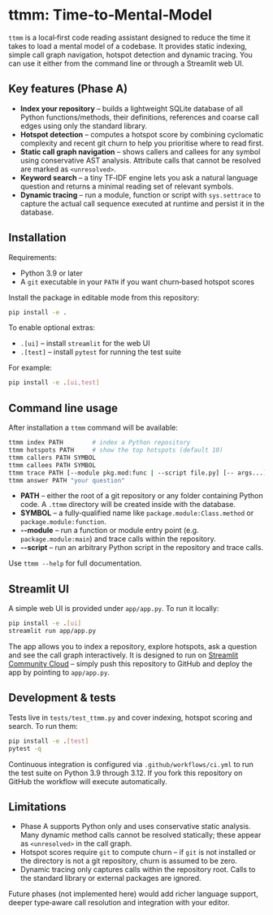 # ttmm: Time‑to‑Mental‑Model

`ttmm` is a local‑first code reading assistant designed to reduce the time it takes to load a mental model of a codebase.  It provides static indexing, simple call graph navigation, hotspot detection and dynamic tracing.  You can use it either from the command line or through a Streamlit web UI.

## Key features (Phase A)

* **Index your repository** – builds a lightweight SQLite database of all Python functions/methods, their definitions, references and coarse call edges using only the standard library.
* **Hotspot detection** – computes a hotspot score by combining cyclomatic complexity and recent git churn to help you prioritise where to read first.
* **Static call graph navigation** – shows callers and callees for any symbol using conservative AST analysis.  Attribute calls that cannot be resolved are marked as `<unresolved>`.
* **Keyword search** – a tiny TF‑IDF engine lets you ask a natural language question and returns a minimal reading set of relevant symbols.
* **Dynamic tracing** – run a module, function or script with `sys.settrace` to capture the actual call sequence executed at runtime and persist it in the database.

## Installation

Requirements:

* Python 3.9 or later
* A `git` executable in your `PATH` if you want churn‑based hotspot scores

Install the package in editable mode from this repository:

```bash
pip install -e .
```

To enable optional extras:

* `.[ui]` – install `streamlit` for the web UI
* `.[test]` – install `pytest` for running the test suite

For example:

```bash
pip install -e .[ui,test]
```

## Command line usage

After installation a `ttmm` command will be available:

```bash
ttmm index PATH        # index a Python repository
ttmm hotspots PATH     # show the top hotspots (default 10)
ttmm callers PATH SYMBOL
ttmm callees PATH SYMBOL
ttmm trace PATH [--module pkg.mod:func | --script file.py] [-- args...]
ttmm answer PATH "your question"
```

* **PATH** – either the root of a git repository or any folder containing Python code.  A `.ttmm` directory will be created inside with the database.
* **SYMBOL** – a fully‑qualified name like `package.module:Class.method` or `package.module:function`.
* **--module** – run a function or module entry point (e.g. `package.module:main`) and trace calls within the repository.
* **--script** – run an arbitrary Python script in the repository and trace calls.

Use `ttmm --help` for full documentation.

## Streamlit UI

A simple web UI is provided under `app/app.py`.  To run it locally:

```bash
pip install -e .[ui]
streamlit run app/app.py
```

The app allows you to index a repository, explore hotspots, ask a question and see the call graph interactively.  It is designed to run on [Streamlit Community Cloud](https://streamlit.io/cloud) – simply push this repository to GitHub and deploy the app by pointing to `app/app.py`.

## Development & tests

Tests live in `tests/test_ttmm.py` and cover indexing, hotspot scoring and search.  To run them:

```bash
pip install -e .[test]
pytest -q
```

Continuous integration is configured via `.github/workflows/ci.yml` to run the test suite on Python 3.9 through 3.12.  If you fork this repository on GitHub the workflow will execute automatically.

## Limitations

* Phase A supports Python only and uses conservative static analysis.  Many dynamic method calls cannot be resolved statically; these appear as `<unresolved>` in the call graph.
* Hotspot scores require `git` to compute churn – if `git` is not installed or the directory is not a git repository, churn is assumed to be zero.
* Dynamic tracing only captures calls within the repository root.  Calls to the standard library or external packages are ignored.

Future phases (not implemented here) would add richer language support, deeper type‑aware call resolution and integration with your editor.

